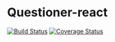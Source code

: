 # Questioner-react

[![Build Status](https://travis-ci.com/Akinmyde/Questioner-react.svg?branch=develop)](https://travis-ci.com/Akinmyde/Questioner-react)
[![Coverage Status](https://coveralls.io/repos/github/Akinmyde/Questioner-react/badge.svg?branch=develop)](https://coveralls.io/github/Akinmyde/Questioner-react?branch=develop)
